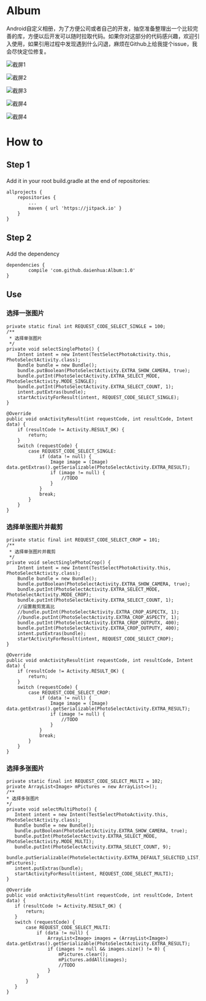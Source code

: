 # Album
Android自定义相册，为了方便公司或者自己的开发，抽空准备整理出一个比较完善的库，方便以后开发可以随时拉取代码。如果你对这部分的代码感兴趣，欢迎引入使用，如果引用过程中发现遇到什么闪退，麻烦在Github上给我提个issue，我会尽快定位修复。<p>

![截屏1](https://github.com/daienhua/WeChatAlbum/blob/master/screenshots/1.jpg)

![截屏2](https://github.com/daienhua/WeChatAlbum/blob/master/screenshots/2.jpg)

![截屏3](https://github.com/daienhua/WeChatAlbum/blob/master/screenshots/3.jpg)

![截屏4](https://github.com/daienhua/WeChatAlbum/blob/master/screenshots/4.jpg)

![截屏4](https://github.com/daienhua/WeChatAlbum/blob/master/screenshots/5.jpg)


# How to<p>
## Step 1<p>
Add it in your root build.gradle at the end of repositories:<p>

    allprojects {
		repositories {
			...
			maven { url 'https://jitpack.io' }
		}
	}
  
## Step 2<p>
Add the dependency<p>

    dependencies {
	        compile 'com.github.daienhua:Album:1.0'
	}
  
## Use<p>
### 选择一张图片
    private static final int REQUEST_CODE_SELECT_SINGLE = 100;
    /**
     * 选择单张图片
     */
    private void selectSinglePhoto() {
        Intent intent = new Intent(TestSelectPhotoActivity.this, PhotoSelectActivity.class);
        Bundle bundle = new Bundle();
        bundle.putBoolean(PhotoSelectActivity.EXTRA_SHOW_CAMERA, true);
        bundle.putInt(PhotoSelectActivity.EXTRA_SELECT_MODE, PhotoSelectActivity.MODE_SINGLE);
        bundle.putInt(PhotoSelectActivity.EXTRA_SELECT_COUNT, 1);
        intent.putExtras(bundle);
        startActivityForResult(intent, REQUEST_CODE_SELECT_SINGLE);
    }
    
    @Override
    public void onActivityResult(int requestCode, int resultCode, Intent data) {
        if (resultCode != Activity.RESULT_OK) {
            return;
        }
        switch (requestCode) {
            case REQUEST_CODE_SELECT_SINGLE:
                if (data != null) {
                    Image image = (Image) data.getExtras().getSerializable(PhotoSelectActivity.EXTRA_RESULT);
                    if (image != null) {
                        //TODO
                    }
                }
                break;
            }
        }
    }
    
### 选择单张图片并裁剪
    private static final int REQUEST_CODE_SELECT_CROP = 101;
    /**
     * 选择单张图片并裁剪
     */
    private void selectSinglePhotoCrop() {
        Intent intent = new Intent(TestSelectPhotoActivity.this, PhotoSelectActivity.class);
        Bundle bundle = new Bundle();
        bundle.putBoolean(PhotoSelectActivity.EXTRA_SHOW_CAMERA, true);
        bundle.putInt(PhotoSelectActivity.EXTRA_SELECT_MODE, PhotoSelectActivity.MODE_CROP);
        bundle.putInt(PhotoSelectActivity.EXTRA_SELECT_COUNT, 1);
        //设置裁剪宽高比
        //bundle.putInt(PhotoSelectActivity.EXTRA_CROP_ASPECTX, 1);
        //bundle.putInt(PhotoSelectActivity.EXTRA_CROP_ASPECTY, 1);
        bundle.putInt(PhotoSelectActivity.EXTRA_CROP_OUTPUTX, 400);
        bundle.putInt(PhotoSelectActivity.EXTRA_CROP_OUTPUTY, 400);
        intent.putExtras(bundle);
        startActivityForResult(intent, REQUEST_CODE_SELECT_CROP);
    }
    
    @Override
    public void onActivityResult(int requestCode, int resultCode, Intent data) {
        if (resultCode != Activity.RESULT_OK) {
            return;
        }
        switch (requestCode) {
            case REQUEST_CODE_SELECT_CROP:
                if (data != null) {
                    Image image = (Image) data.getExtras().getSerializable(PhotoSelectActivity.EXTRA_RESULT);
                    if (image != null) {
                        //TODO
                    }
                }
                break;
            }
        }
    }
        
### 选择多张图片
    private static final int REQUEST_CODE_SELECT_MULTI = 102;
    private ArrayList<Image> mPictures = new ArrayList<>();
    /**
    * 选择多张图片
    */
    private void selectMultiPhoto() {
       Intent intent = new Intent(TestSelectPhotoActivity.this, PhotoSelectActivity.class);
       Bundle bundle = new Bundle();
       bundle.putBoolean(PhotoSelectActivity.EXTRA_SHOW_CAMERA, true);
       bundle.putInt(PhotoSelectActivity.EXTRA_SELECT_MODE, PhotoSelectActivity.MODE_MULTI);
       bundle.putInt(PhotoSelectActivity.EXTRA_SELECT_COUNT, 9);
       bundle.putSerializable(PhotoSelectActivity.EXTRA_DEFAULT_SELECTED_LIST, mPictures);
       intent.putExtras(bundle);
       startActivityForResult(intent, REQUEST_CODE_SELECT_MULTI);
    }
    
    @Override
    public void onActivityResult(int requestCode, int resultCode, Intent data) {
       if (resultCode != Activity.RESULT_OK) {
           return;
       }
       switch (requestCode) {
           case REQUEST_CODE_SELECT_MULTI:
               if (data != null) {
                   ArrayList<Image> images = (ArrayList<Image>) data.getExtras().getSerializable(PhotoSelectActivity.EXTRA_RESULT);
                   if (images != null && images.size() != 0) {
                       mPictures.clear();
                       mPictures.addAll(images);
                       //TODO
                   }
               }
           }
       }
    }
